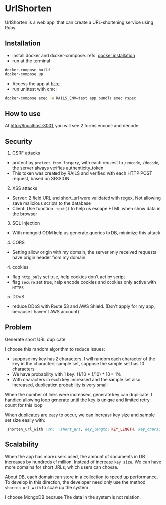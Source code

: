 # UrlShorten

UrlShorten is a web app, that can create a URL-shortening service using Ruby.

## Installation

* install docker and docker-compose. refs: [docker installation](https://docs.docker.com/compose/)
* run at the terminal
```bash
docker-compose build
docker-compose up
```
* Access the app at [here](http://localhost:3001)
* run unittest with cmd:
```bash
docker-compose exec -e RAILS_ENV=test app bundle exec rspec
```

## How to use

At [http://localhost:3001](http://localhost:3001), you will see 2 forms encode and decode

## Security

1. CSRF attacks

* protect by `protect_from_forgery`, with each request to `/encode`, `/decode`, the server always verifies authenticity_token
* This token was created by RAILS and verified with each HTTP POST request, based on SESSION.

2. XSS attacks

* Server: 2 field URL and short_url were validated with regex, Not allowing save malicious scripts to the database
* Client: Use function `.text()` to help us escape HTML when show data in the browser

3. SQL Injection

* With mongoid ODM help us generate queries to DB, minimize this attack

4. CORS

* Setting allow origin with my domain, the server only received requests have origin header from my domain

4. cookies

* flag `http_only` set true, help cookies don't act by script
* flag `secure` set true, help encode cookies and cookies only active with `HTTPS`

5. DDoS

* reduce DDoS with Route 53 and AWS Shield. (Don't apply for my app, because I haven't AWS account)

## Problem

Generate short URL duplicate

I choose this random algorithm to reduce issues:
* suppose my key has 2 characters, I will random each character of the key in the characters sample set, suppose the sample set has 10 characters
* We have probability with 1 key: (1/10 * 1/10) * 10 = 1%
* With characters in each key increased and the sample set also increased, duplication probability is very small

When the number of links were increased, generate key can duplicate. I handled allowing loop generate until the key is unique and limited retry count for this loop

When duplicates are easy to occur, we can increase key size and sample set size easily with:
```ruby
 shorten_url_with :url, :short_url, key_length: KEY_LENGTH, key_chars: SAMPLE_SET
```

## Scalability

When the app has more users used, the amount of documents in DB increases by hundreds of million. Instead of increase `key size`. We can have more domains for short URLs, which users can choose.

About DB, each domain can store in a collection to speed up performance. To develop in this direction, the developer need only use the method `shorten_url_with` to scale up the system

I choose MongoDB because The data in the system is not relation.
